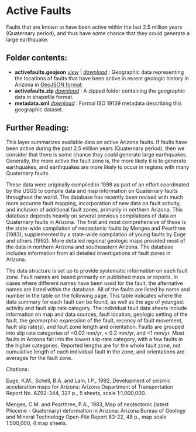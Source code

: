 # Active Faults
Faults that are known to have been active within the last 2.5 million years (Quaternary period), and thus have some chance that they could generate a large earthquake.

## Folder contents:

- __activefaults.geojson__ [_view_](https://github.com/azgs/hazard-data/blob/master/activefaults/activefaults.geojson) | [_download_](http://azgs.github.io/hazard-data/activefaults/activefaults.geojson) : Geographic data representing the locations of faults that have been active in recent geologic history in Arizona in [GeoJSON format](http://geojson.org).
- __activefaults.zip__ [_download_](http://azgs.github.io/hazard-data/activefaults/activefaults.zip) : A zipped folder containing the geographic data in shapefile format.
- __metadata.xml__ [_download_](http://azgs.github.io/hazard-data/activefaults/metadata.xml) : Formal ISO 19139 metadata describing this geographic dataset.

## Further Reading:
This layer summarizes available data on active Arizona faults. If faults have been active during the past 2.5 million years (Quaternary period), then we consider that there is some chance they could generate large earthquakes. Generally, the more active the fault zone is, the more likely it is to generate earthquakes, and earthquakes are more likely to occur in regions with many Quaternary faults.

These data were originally compiled in 1998 as part of an effort coordinated by the USGS to compile data and map information on Quaternary faults throughout the world. The database has recently been revised with much more accurate fault mapping, incorporation of new data on fault activity, and inclusion of additional fault zones, primarily in northern Arizona. This database depends heavily on several previous compilations of data on Quaternary faults in Arizona. The first and most comprehensive of these is the state-wide compilation of neotectonic faults by Menges and Pearthree (1983), supplemented by a state-wide compilation of young faults by Euge and others (1992). More detailed regional geologic maps provided most of the data in northern Arizona and southeastern Arizona. The database includes information from all detailed investigations of fault zones in Arizona.

The data structure is set up to provide systematic information on each fault zone. Fault names are based primarily on published maps or reports. In cases where different names have been used for the fault, the alternative names are listed within the database. All of the faults are listed by name and number in the table on the following page. This table indicates where the data summary for each fault can be found, as well as the age of youngest activity and fault slip rate category. The individual fault data sheets include information on map and data sources, fault location, geologic setting of the fault, the geomorphic expression of the fault, recency of fault movement, fault slip rate(s), and fault zone length and orientation. Faults are grouped into slip rate categories of <0.02 mm/yr, < 0.2 mm/yr, and <1 mm/yr. Most faults in Arizona fall into the lowest slip-rate category, with a few faults in the higher categories. Reported lengths are for the whole fault zone, not cumulative length of each individual fault in the zone, and orientations are averages for the fault zone.

Citations:

Euge, K.M., Schell, B.A. and Lam, I.P., 1992, Development of seismic acceleration maps for Arizona: Arizona Department of Transportation Report No. AZ92-344, 327 p., 5 sheets, scale 1:1,000,000.

Menges, C.M. and Pearthree, P.A., 1983, Map of neotectonic (latest Pliocene - Quaternary) deformation in Arizona: Arizona Bureau of Geology and Mineral Technology Open-File Report 83-22, 48 p., map scale 1:500,000, 4 map sheets.